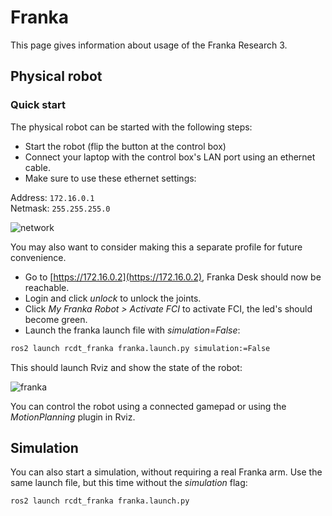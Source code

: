 <!--
SPDX-FileCopyrightText: Alliander N. V.

SPDX-License-Identifier: Apache-2.0
-->

# Franka

This page gives information about usage of the Franka Research 3.

## Physical robot

### Quick start

The physical robot can be started with the following steps:

- Start the robot (flip the button at the control box)
- Connect your laptop with the control box's LAN port using an ethernet cable.
- Make sure to use these ethernet settings:

Address: `172.16.0.1`\
Netmask: `255.255.255.0`

![network](../img/franka/network.png)

You may also want to consider making this a separate profile for future convenience.

- Go to [https://172.16.0.2](https://172.16.0.2), Franka Desk should now be reachable.
- Login and click *unlock* to unlock the joints.
- Click *My Franka Robot > Activate FCI* to activate FCI, the led's should become green.
- Launch the franka launch file with *simulation=False*:

```bash
ros2 launch rcdt_franka franka.launch.py simulation:=False
```

This should launch Rviz and show the state of the robot:

![franka](../img/franka/franka.png)

You can control the robot using a connected gamepad or using the *MotionPlanning* plugin in Rviz.

## Simulation

You can also start a simulation, without requiring a real Franka arm. Use the same launch file, but this time without the *simulation* flag:

```bash
ros2 launch rcdt_franka franka.launch.py
```
